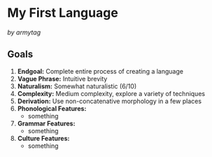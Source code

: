 # My First Language

_by armytag_

## Goals

1. **Endgoal:** Complete entire process of creating a language
2. **Vague Phrase:** Intuitive brevity
3. **Naturalism:** Somewhat naturalistic (6/10)
4. **Complexity:** Medium complexity, explore a variety of techniques
5. **Derivation:** Use non-concatenative morphology in a few places
6. **Phonological Features:** 
    - something
7. **Grammar Features:**
    - something
8. **Culture Features:** 
    - something
